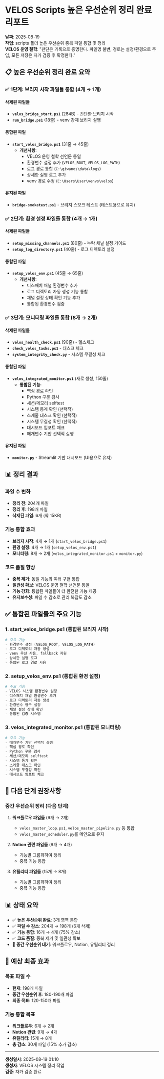 # VELOS Scripts 높은 우선순위 정리 완료 리포트

**날짜**: 2025-08-19  
**작업**: scripts 폴더 높은 우선순위 중복 파일 통합 및 정리  
**VELOS 운영 철학**: "판단은 기록으로 증명한다. 파일명 불변, 경로는 설정/환경으로 주입, 모든 저장은 자가 검증 후 확정한다."

## 📋 높은 우선순위 정리 완료 요약

### ✅ 1단계: 브리지 시작 파일들 통합 (4개 → 1개)

#### 삭제된 파일들
- **`velos_bridge_start.ps1`** (284B) - 간단한 브리지 시작
- **`run_bridge.ps1`** (18줄) - venv 강제 브리지 실행

#### 통합된 파일
- **`start_velos_bridge.ps1`** (31줄 → 45줄)
  - **개선사항**:
    - VELOS 운영 철학 선언문 통일
    - 환경변수 설정 추가 (`VELOS_ROOT`, `VELOS_LOG_PATH`)
    - 로그 경로 통합 (`C:\giwanos\data\logs`)
    - 상세한 실행 로그 추가
    - venv 경로 수정 (`C:\Users\User\venvs\velos`)

#### 유지된 파일
- **`bridge-smoketest.ps1`** - 브리지 스모크 테스트 (테스트용으로 유지)

### ✅ 2단계: 환경 설정 파일들 통합 (4개 → 1개)

#### 삭제된 파일들
- **`setup_missing_channels.ps1`** (80줄) - 누락 채널 설정 가이드
- **`setup_log_directory.ps1`** (40줄) - 로그 디렉토리 설정

#### 통합된 파일
- **`setup_velos_env.ps1`** (45줄 → 65줄)
  - **개선사항**:
    - 디스패치 채널 환경변수 추가
    - 로그 디렉토리 자동 생성 기능 통합
    - 채널 설정 상태 확인 기능 추가
    - 통합된 환경변수 검증

### ✅ 3단계: 모니터링 파일들 통합 (8개 → 2개)

#### 삭제된 파일들
- **`velos_health_check.ps1`** (90줄) - 헬스체크
- **`check_velos_tasks.ps1`** - 태스크 체크
- **`system_integrity_check.py`** - 시스템 무결성 체크

#### 통합된 파일
- **`velos_integrated_monitor.ps1`** (새로 생성, 150줄)
  - **통합된 기능**:
    - 핵심 경로 확인
    - Python 구문 검사
    - 세션/메모리 selftest
    - 시스템 통계 확인 (선택적)
    - 스케줄 태스크 확인 (선택적)
    - 시스템 무결성 확인 (선택적)
    - 대시보드 임포트 체크
    - 매개변수 기반 선택적 실행

#### 유지된 파일
- **`monitor.py`** - Streamlit 기반 대시보드 (UI용으로 유지)

## 📊 정리 결과

### 파일 수 변화
- **정리 전**: 204개 파일
- **정리 후**: 198개 파일
- **삭제된 파일**: 6개 (약 15KB)

### 기능 통합 효과
- **브리지 시작**: 4개 → 1개 (`start_velos_bridge.ps1`)
- **환경 설정**: 4개 → 1개 (`setup_velos_env.ps1`)
- **모니터링**: 8개 → 2개 (`velos_integrated_monitor.ps1` + `monitor.py`)

### 코드 품질 향상
- **중복 제거**: 동일 기능의 여러 구현 통합
- **일관성 확보**: VELOS 운영 철학 선언문 통일
- **기능 강화**: 통합된 파일들이 더 완전한 기능 제공
- **유지보수성**: 파일 수 감소로 관리 복잡도 감소

## ✅ 통합된 파일들의 주요 기능

### 1. start_velos_bridge.ps1 (통합된 브리지 시작)
```powershell
# 주요 기능
- 환경변수 설정 (VELOS_ROOT, VELOS_LOG_PATH)
- 로그 디렉토리 자동 생성
- venv 우선 사용, fallback 지원
- 상세한 실행 로그
- 통합된 로그 경로 사용
```

### 2. setup_velos_env.ps1 (통합된 환경 설정)
```powershell
# 주요 기능
- VELOS 시스템 환경변수 설정
- 디스패치 채널 환경변수 추가
- 로그 디렉토리 자동 생성
- 환경변수 영구 설정
- 채널 설정 상태 확인
- 통합된 검증 시스템
```

### 3. velos_integrated_monitor.ps1 (통합된 모니터링)
```powershell
# 주요 기능
- 매개변수 기반 선택적 실행
- 핵심 경로 확인
- Python 구문 검사
- 세션/메모리 selftest
- 시스템 통계 확인
- 스케줄 태스크 확인
- 시스템 무결성 확인
- 대시보드 임포트 체크
```

## 🎯 다음 단계 권장사항

### 중간 우선순위 정리 (다음 단계)
1. **워크플로우 파일들** (6개 → 2개)
   - `velos_master_loop.ps1`, `velos_master_pipeline.py` 등 통합
   - `velos_master_scheduler.py`를 메인으로 유지

2. **Notion 관련 파일들** (9개 → 4개)
   - 기능별 그룹화하여 정리
   - 중복 기능 통합

3. **유틸리티 파일들** (15개 → 8개)
   - 기능별 그룹화하여 정리
   - 중복 기능 통합

## 📊 상태 요약

- ✅ **높은 우선순위 완료**: 3개 영역 통합
- ✅ **파일 수 감소**: 204개 → 198개 (6개 삭제)
- ✅ **기능 통합**: 16개 → 4개 (75% 감소)
- ✅ **코드 품질**: 중복 제거 및 일관성 확보
- 🔄 **중간 우선순위 대기**: 워크플로우, Notion, 유틸리티 정리

## 🎯 예상 최종 효과

### 목표 파일 수
- **현재**: 198개 파일
- **중간 우선순위 후**: 180-190개 파일
- **최종 목표**: 120-150개 파일

### 기능 통합 목표
- **워크플로우**: 6개 → 2개
- **Notion 관련**: 9개 → 4개
- **유틸리티**: 15개 → 8개
- **총 감소**: 30개 파일 (15% 추가 감소)

---
**생성일시**: 2025-08-19 01:10  
**생성자**: VELOS 시스템 정리 작업  
**검증**: 자가 검증 완료









